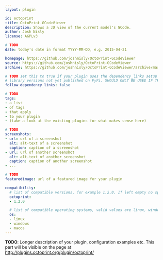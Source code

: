 ```yaml
---
layout: plugin

id: octoprint
title: OctoPrint-GCodeViewer
description: Shows a 3D view of the current model's GCode.
author: Josh Nisly
license: AGPLv3

# TODO
date: today's date in format YYYY-MM-DD, e.g. 2015-04-21

homepage: https://github.com/joshnisly/OctoPrint-GCodeViewer
source: https://github.com/joshnisly/OctoPrint-GCodeViewer
archive: https://github.com/joshnisly/OctoPrint-GCodeViewer/archive/master.zip

# TODO set this to true if your plugin uses the dependency_links setup parameter to include
# library versions not yet published on PyPi. SHOULD ONLY BE USED IF THERE IS NO OTHER OPTION!
follow_dependency_links: false

# TODO
tags:
- a list
- of tags
- that apply
- to your plugin
- (take a look at the existing plugins for what makes sense here)

# TODO
screenshots:
- url: url of a screenshot
  alt: alt-text of a screenshot
  caption: caption of a screenshot
- url: url of another screenshot
  alt: alt-text of another screenshot
  caption: caption of another screenshot
- ...

# TODO
featuredimage: url of a featured image for your plugin

compatibility:
  # list of compatible versions, for example 1.2.0. If left empty no specific version requirement will be assumed
  octoprint:
  - 1.2.0

  # list of compatible operating systems, valid values are linux, windows, macos, leaving empty defaults to all
  os:
  - linux
  - windows
  - macos
---
```


**TODO**: Longer description of your plugin, configuration examples etc. This part will be visible on the page at
http://plugins.octoprint.org/plugin/octoprint/
